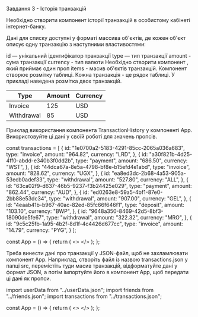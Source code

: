 Завдання 3 - Історія транзакцій

Необхідно створити компонент історії транзакцій в особистому кабінеті інтернет-банку.






Дані для списку доступні у форматі массива об'єктів, де кожен об'єкт описує одну транзакцію з наступними властивостями:

id — унікальний ідентифікатор транзакції
type — тип транзакції
amount - сума транзакції
currency - тип валюти
Необхідно створити компонент <TransactionHistory>, який приймає один проп items - масив об'єктів транзакцій. Компонент створює розмітку таблиці. Кожна транзакція - це рядок таблиці. У прикладі наведена розмітка двох транзакцій.



<table>
  <thead>
    <tr>
      <th>Type</th>
      <th>Amount</th>
      <th>Currency</th>
    </tr>
  </thead>

  <tbody>
    <tr>
      <td>Invoice</td>
      <td>125</td>
      <td>USD</td>
    </tr>
    <tr>
      <td>Withdrawal</td>
      <td>85</td>
      <td>USD</td>
    </tr>
  </tbody>
</table>



Приклад використання компонента TransactionHistory у компоненті App. Використовуйте ці дані у своїй роботі для значень пропсів.



const transactions = [
  {
    id: "1e0700a2-5183-4291-85cc-2065a036a683",
    type: "invoice",
    amount: "964.82",
    currency: "LRD",
  },
  {
    id: "a30f821b-4d25-4ff0-abdd-e340b3f0dd2b",
    type: "payment",
    amount: "686.50",
    currency: "WST",
  },
  {
    id: "44dca67a-8e5a-4798-bf8e-b15efd4e1abd",
    type: "invoice",
    amount: "828.62",
    currency: "UGX",
  },
  {
    id: "ea8ed3dc-2b68-4a53-905a-53ecb0adef33",
    type: "withdrawal",
    amount: "527.80",
    currency: "ALL",
  },
  {
    id: "63ca02f9-d637-46b5-9237-f3b24425e029",
    type: "payment",
    amount: "862.44",
    currency: "AUD",
  },
  {
    id: "ed0263e8-59a5-4bf1-87e0-2bb88e53dc34",
    type: "withdrawal",
    amount: "907.00",
    currency: "GEL",
  },
  {
    id: "4eaab41b-b967-40ac-82ed-85fc66f646f1",
    type: "deposit",
    amount: "103.10",
    currency: "BWP",
  },
  {
    id: "9648a350-8469-42d5-8bf3-18090de5fe67",
    type: "withdrawal",
    amount: "322.32",
    currency: "MRO",
  },
  {
    id: "9c5c25fb-1a95-4b2f-8d1f-4c4426d677cc",
    type: "invoice",
    amount: "14.79",
    currency: "PYG",
  }
];

const App = () => {
  return (
    <>
      <TransactionHistory items={transactions} />
    </>
  );
};



Треба винести дані про транзакції у JSON-файл, щоб не захламлювати компонент App. Наприклад, створіть файл із назвою transactions.json у папці src, перемістіть туди масив транзакцій, відформатуйте дані у формат JSON, а потім імпортуйте його в компонент App, щоб передати ці дані як пропси.



import userData from "../userData.json";
import friends from "../friends.json";
import transactions from "../transactions.json";


const App = () => {
  return (
    <>
      <Profile
        name={userData.username}
        tag={userData.tag}
        location={userData.location}
        image={userData.avatar}
        stats={userData.stats}
      />
      <FriendList friends={friends} />
      <TransactionHistory items={transactions} />
    </>
  );
};
